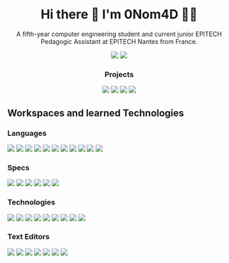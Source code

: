 <h1 align='center'>
  Hi there 👋 I'm 0Nom4D 👨‍💻
</h1>

<p align='center'>
  A fifth-year computer engineering student and current junior EPITECH Pedagogic Assistant at EPITECH Nantes from France.
</p>

<p align='center'>
  <a href="#"><img src="https://github-readme-stats.vercel.app/api?username=0Nom4D&count_private=true&show_icons=true&include_all_commits=true&theme=synthwave"></a>
  <a href="#"><img src="https://github-readme-stats.vercel.app/api/top-langs/?username=0Nom4D&hide=shaderlab,css,hlsl,cmake,gsc&langs_count=6&layout=compact&theme=synthwave"></a>
</p>
</p>

<h3><p align='center'>Projects</p></h3>
<p align='center'>
  <a href="https://github.com/0Nom4D/mdCreator"><img src="https://github-readme-stats.vercel.app/api/pin/?username=0Nom4D&repo=mdCreator&theme=synthwave&show_icons=true"></a>
  <a href="https://github.com/0Nom4D/Qwiddo"><img src="https://github-readme-stats.vercel.app/api/pin/?username=0Nom4D&repo=Qwiddo&theme=synthwave&show_icons=true"></a>
  <a href="https://github.com/zoriya/Aeris"><img src="https://github-readme-stats.vercel.app/api/pin/?username=zoriya&repo=Aeris&theme=synthwave&show_icons=true"></a>
  <a href="https://github.com/Jeremy-Pinson/MUL_my_rpg_2019"><img src="https://github-readme-stats.vercel.app/api/pin/?username=Jeremy-Pinson&repo=MUL_my_RPG_2019&theme=synthwave&show_icons=true"></a>
</p>

## Workspaces and learned Technologies

### Languages

<a target='_blank'><img src="https://img.shields.io/badge/C-00599C?style=for-the-badge&logo=c&logoColor=white"></a>
<a target='_blank'><img src="https://img.shields.io/badge/C%2B%2B-00599C?style=for-the-badge&logo=c%2B%2B&logoColor=white"></a>
<a target='_blank'><img src="https://img.shields.io/badge/Haskell-5D4F85?style=for-the-badge&logo=haskell&logoColor=white"></a>
<a target='_blank'><img src="https://img.shields.io/badge/Elm-60B5CC?style=for-the-badge&logo=elm&logoColor=white"></a>
<a target='_blank'><img src="https://img.shields.io/badge/Python-3776AB?style=for-the-badge&logo=python&logoColor=white"></a>
<a target='_blank'><img src="https://img.shields.io/badge/Markdown-000000?style=for-the-badge&logo=markdown&logoColor=white"></a>
<a target='_blank'><img src="https://img.shields.io/badge/Dart-0175C2?style=for-the-badge&logo=dart&logoColor=white"></a>
<a target='_blank'><img src="https://img.shields.io/badge/Swift-FA7343?style=for-the-badge&logo=swift&logoColor=white"></a>
<a target='_blank'><img src="https://img.shields.io/badge/React_Native-20232A?style=for-the-badge&logo=react&logoColor=61DAFB"></a>
<a target='_blank'><img src="https://img.shields.io/badge/TypeScript-007ACC?style=for-the-badge&logo=typescript&logoColor=white"></a>
<a target='_blank'><img src="https://img.shields.io/badge/kotlin-%237F52FF.svg?style=for-the-badge&logo=kotlin&logoColor=white"></a>

### Specs

<a target='_blank'><img src="https://img.shields.io/badge/windows-%230078D6.svg?&style=for-the-badge&logo=windows&logoColor=white"></a>
<a target='_blank'><img src="https://img.shields.io/badge/intel-core%20i5%209600K-%230071C5.svg?&style=for-the-badge&logo=intel&logoColor=white"></a>
<a target='_blank'><img src="https://img.shields.io/badge/RAM-16GB-%230071C5.svg?&style=for-the-badge&logoColor=white"></a>
<a target='_blank'><img src="https://img.shields.io/badge/nvidia-gtx%203070-%2376B900.svg?&style=for-the-badge&logo=nvidia&logoColor=white"></a>
<a target='_blank'><img src="https://img.shields.io/badge/Arch%20Linux-1793D1?logo=arch-linux&logoColor=fff&style=for-the-badge"></a>
<a target='_blank'><img src="https://img.shields.io/badge/mac%20os-000000?style=for-the-badge&logo=macos&logoColor=F0F0F0"></a>

### Technologies

<a target='_blank'><img src="https://img.shields.io/badge/Docker-2CA5E0?style=for-the-badge&logo=docker&logoColor=white"></a>
<a target='_blank'><img src="https://img.shields.io/badge/Jenkins-D24939?style=for-the-badge&logo=Jenkins&logoColor=white"></a>
<a target='_blank'><img src="https://img.shields.io/badge/kubernetes-326ce5.svg?&style=for-the-badge&logo=kubernetes&logoColor=white"></a>
<a target='_blank'><img src="https://img.shields.io/badge/Git-F05032?style=for-the-badge&logo=git&logoColor=white"></a>
<a target='_blank'><img src="https://img.shields.io/badge/github-%23121011.svg?style=for-the-badge&logo=github&logoColor=white"></a>
<a target='_blank'><img src="https://img.shields.io/badge/Github%20Action-2088FF?style=for-the-badge&logo=GitHub%20Actions&logoColor=white"></a>
<a target='_blank'><img src="https://img.shields.io/badge/GitKraken-179287?style=for-the-badge&logo=GitKraken&logoColor=white"></a>
<a target='_blank'><img src="https://img.shields.io/badge/Trello-0052CC?style=for-the-badge&logo=trello&logoColor=white"></a>
<a target='_blank'><img src="https://img.shields.io/badge/CMake-064F8C?style=for-the-badge&logo=cmake&logoColor=white"></a>

### Text Editors

<a target='_blank'><img src="https://img.shields.io/badge/Visual_Studio_Code-0078D4?style=for-the-badge&logo=visual%20studio%20code&logoColor=white"></a>
<a target='_blank'><img src="https://img.shields.io/badge/PyCharm-000000.svg?&style=for-the-badge&logo=PyCharm&logoColor=white"></a>
<a target='_blank'><img src="https://img.shields.io/badge/Android%20Studio-3DDC84.svg?style=for-the-badge&logo=android-studio&logoColor=white"></a>
<a target='_blank'><img src="https://img.shields.io/badge/IntelliJIDEA-000000.svg?style=for-the-badge&logo=intellij-idea&logoColor=white"></a>
<a target='_blank'><img src="https://img.shields.io/badge/Webstorm-3A9BDC?&style=for-the-badge&logo=webstorm&logoColor=white"></a>
<a target='_blank'><img src="https://img.shields.io/badge/CLion-000000?style=for-the-badge&logo=clion&logoColor=white"></a>
<a target='_blank'><img src="https://img.shields.io/badge/Xcode-007ACC?style=for-the-badge&logo=Xcode&logoColor=white"></a>
